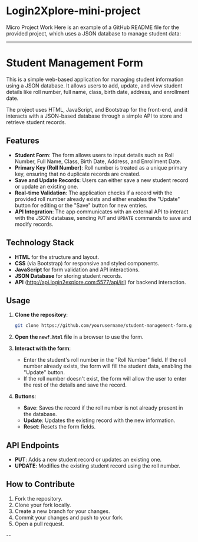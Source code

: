 # Login2Xplore-mini-project
Micro Project Work 
Here is an example of a GitHub README file for the provided project, which uses a JSON database to manage student data:

---

# Student Management Form

This is a simple web-based application for managing student information using a JSON database. It allows users to add, update, and view student details like roll number, full name, class, birth date, address, and enrollment date.

The project uses HTML, JavaScript, and Bootstrap for the front-end, and it interacts with a JSON-based database through a simple API to store and retrieve student records.

## Features

- **Student Form**: The form allows users to input details such as Roll Number, Full Name, Class, Birth Date, Address, and Enrollment Date.
- **Primary Key (Roll Number)**: Roll number is treated as a unique primary key, ensuring that no duplicate records are created.
- **Save and Update Records**: Users can either save a new student record or update an existing one.
- **Real-time Validation**: The application checks if a record with the provided roll number already exists and either enables the "Update" button for editing or the "Save" button for new entries.
- **API Integration**: The app communicates with an external API to interact with the JSON database, sending `PUT` and `UPDATE` commands to save and modify records.

## Technology Stack

- **HTML** for the structure and layout.
- **CSS** (via Bootstrap) for responsive and styled components.
- **JavaScript** for form validation and API interactions.
- **JSON Database** for storing student records.
- **API** (http://api.login2explore.com:5577/api/irl) for backend interaction.

## Usage

1. **Clone the repository**:
   ```bash
   git clone https://github.com/yourusername/student-management-form.git
   ```

2. **Open the `newf.html` file** in a browser to use the form.

3. **Interact with the form**:
   - Enter the student's roll number in the "Roll Number" field. If the roll number already exists, the form will fill the student data, enabling the "Update" button.
   - If the roll number doesn't exist, the form will allow the user to enter the rest of the details and save the record.

4. **Buttons**:
   - **Save**: Saves the record if the roll number is not already present in the database.
   - **Update**: Updates the existing record with the new information.
   - **Reset**: Resets the form fields.

## API Endpoints

- **PUT**: Adds a new student record or updates an existing one.
- **UPDATE**: Modifies the existing student record using the roll number.

## How to Contribute

1. Fork the repository.
2. Clone your fork locally.
3. Create a new branch for your changes.
4. Commit your changes and push to your fork.
5. Open a pull request.



--
